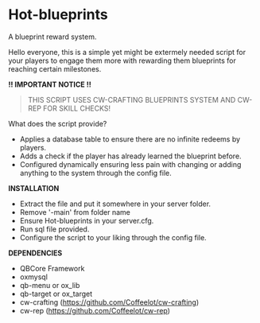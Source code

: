 # Hot-blueprints
A blueprint reward system.

Hello everyone, this is a simple yet might be extermely needed script for your players to engage them more with rewarding them blueprints for reaching certain milestones.

**!! IMPORTANT NOTICE !!**
> THIS SCRIPT USES CW-CRAFTING BLUEPRINTS SYSTEM AND CW-REP FOR SKILL CHECKS!

What does the script provide?
- Applies a database table to ensure there are no infinite redeems by players.
- Adds a check if the player has already learned the blueprint before. 
- Configured dynamically ensuring less pain with changing or adding anything to the system through the config file.


**INSTALLATION**
- Extract the file and put it somewhere in your server folder.
- Remove '-main' from folder name
- Ensure Hot-blueprints in your server.cfg.
- Run sql file provided.
- Configure the script to your liking through the config file.

**DEPENDENCIES**
- QBCore Framework
- oxmysql
- qb-menu or ox_lib
- qb-target or ox_target
- cw-crafting (https://github.com/Coffeelot/cw-crafting)
- cw-rep (https://github.com/Coffeelot/cw-rep)
